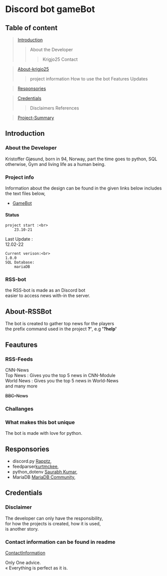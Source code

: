 # Discord bot gameBot

## Table of content

> [Introduction](#Introduction)
>> About the Developer
>>> Krigjo25
>>> Contact

> [About-krigjo25](#About-krigjo25)
>> project information 
>> How to use the bot
>> Features
>> Updates

> [Responsories](#Responsories)

> [Credentials](#Credentials)
>> Disclaimers
>> References

> [Project-Summary](#project-Summary)

## Introduction

### About the Developer

Kristoffer Gjøsund, born in 94, Norway, part the time goes to python, SQL
otherwise, Gym and living life as a human being.

### Project info

Information about the design can be found in the given links below
includes the text files below,

*   [GameBot](https://github.com/krigjo25/Discord/tree/main/gameBot/design/gameBot.md)


#### Status

    project start :<br>
        23.10-21

   Last Update :<br>
        12.02-22

    Current verison:<br>
    1.0.0
    SQL Database:
        mariaDB

### RSS-bot

the RSS-bot is made as an Discord bot<br>
easier to access news with-in the server.

## About-RSSBot
The bot is created to gather top news for the players<br>
the prefix command used in the project  **?'**, e.g **'?help'**

## Feautures

### RSS-Feeds

CNN-News<br>
    Top News : Gives you the top 5 news in CNN-Module<br>
    World News : Gives you the top 5 news in World-News<br>
    and many more

~~BBC-News~~


### Challanges 

### What makes this bot unique

The bot is made with love for python.

## Responsories

-   discord.py [Rapptz](https://github.com/Rapptz/discord.py),  <br>
-   feedparser[kurtmckee](https://github.com/kurtmckee/feedparser), <br>
-   python_dotenv [Saurabh Kumar](https://github.com/motdotla/dotenv),<br>
-   MariaDB [MariaDB Community](https://github.com/mariadb-corporation/mariadb-connector-python), <br>



 

## Credentials

### Disclaimer

The developer can only have the responsibility,<br>
for how the projects is created, how it is used,<br>
is another story.

### Contact information can be found in readme


[ContactInformation](https://github.com/krigjo25/Discord/blob/main/krigjo25/read-me.md)

Only One advice.<br>
« Everything is perfect as it is.

